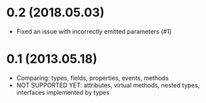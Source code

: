 # 0.2 (2018.05.03)
* Fixed an issue with incorrectly emitted parameters (#1)

# 0.1 (2013.05.18)
* Comparing: types, fields, properties, events, methods
* NOT SUPPORTED YET: attributes, virtual methods, nested types, interfaces implemented by types

